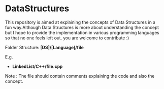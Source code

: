 # DataStructures
This repository is aimed at explaining the concepts of Data Structures in a fun way.Although Data Structures is more about understanding the concept but I hope to provide the implementation in various programming languages so that no one feels left out. you are welcome to contribute :)

Folder Structure: **[DS]/[Language]/file**

E.g.
* **LinkedList/C++/file.cpp**

Note : The file should contain comments explaining the code and also the concept.
